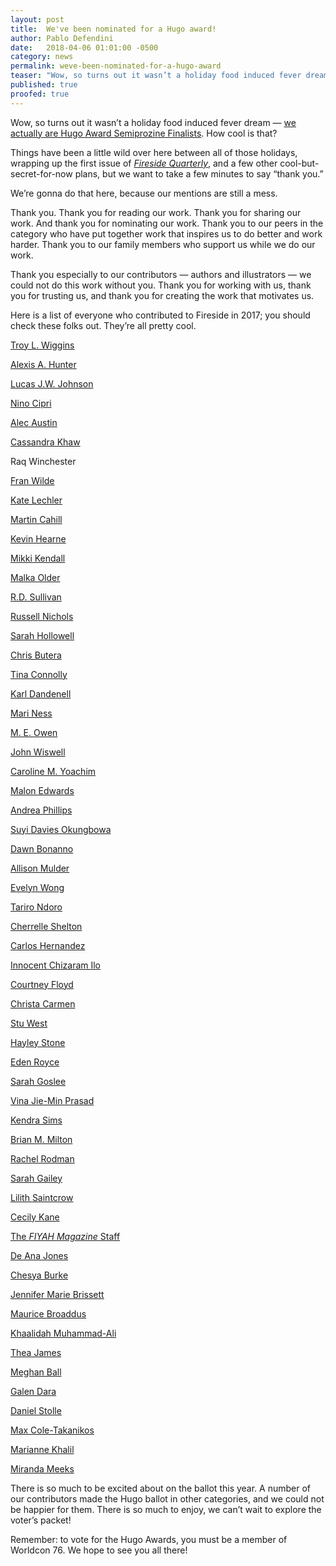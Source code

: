 ```yaml
---
layout: post
title:  We've been nominated for a Hugo award!
author: Pablo Defendini
date:   2018-04-06 01:01:00 -0500
category: news
permalink: weve-been-nominated-for-a-hugo-award
teaser: "Wow, so turns out it wasn’t a holiday food induced fever dream - we actually are Hugo Award Semiprozine Finalists. How cool is that?"
published: true
proofed: true
---
```


Wow, so turns out it wasn’t a holiday food induced fever dream — [we actually are Hugo Award Semiprozine Finalists](https://www.theverge.com/2018/3/31/17183718/2018-hugo-award-nominations-science-fiction-fantasy-books). How cool is that?

Things have been a little wild over here between all of those holidays, wrapping up the first issue of [_Fireside Quarterly_](https://d.rip/fireside), and a few other cool-but-secret-for-now plans, but we want to take a few minutes to say “thank you.”

We’re gonna do that here, because our mentions are still a mess.

Thank you. Thank you for reading our work. Thank you for sharing our work. And thank you for nominating our work. Thank you to our peers in the category who have put together work that inspires us to do better and work harder. Thank you to our family members who support us while we do our work.

Thank you especially to our contributors — authors and illustrators — we could not do this work without you. Thank you for working with us, thank you for trusting us, and thank you for creating the work that motivates us.

Here is a list of everyone who contributed to Fireside in 2017; you should check these folks out. They’re all pretty cool.

[Troy L. Wiggins](https://twitter.com/TroyLWiggins)

[Alexis A. Hunter](http://alexisahunter.com)

[Lucas J.W. Johnson](http://lucasjwjohnson.com)

[Nino Cipri](http://ninocipri.com)

[Alec Austin](http://twitter.com/AlecAustin)

[Cassandra Khaw](https://www.patreon.com/cassandrakhaw)

Raq Winchester

[Fran Wilde](http://franwilde.net/)

[Kate Lechler](http://katelechler.com)

[Martin Cahill](https://martintcahill.wordpress.com)

[Kevin Hearne](https://kevinhearne.com)

[Mikki Kendall](https://mikkikendall.com)

[Malka Older](https://malkaolder.wordpress.com)

[R.D. Sullivan](https://twitter.com/_TheRussian)

[Russell Nichols](http://www.russellnichols.com)

[Sarah Hollowell](https://www.patreon.com/sarahhollowell)

[Chris Butera](http://twitter.com/chrisbutera)

[Tina Connolly](http://www.tinaconnolly.com)

[Karl Dandenell](http://twitter.com/KDandenell)

[Mari Ness](http://twitter.com/mari_ness)

[M. E. Owen](http://MEOwen.com)

[John Wiswell](http://twitter.com/Wiswell)

[Caroline M. Yoachim](http://carolineyoachim.com)

[Malon Edwards](http://malonedwards.com)

[Andrea Phillips](http://www.deusexmachinatio.com)

[Suyi Davies Okungbowa](http://suyidavies.com)

[Dawn Bonanno](http://www.dmbonanno.com)

[Allison Mulder](http://allisonmulder.wordpress.com)

[Evelyn Wong](http://www.evelynstorytelling.com)

[Tariro Ndoro](http://tarirondoro.wordpress.com)

[Cherrelle Shelton](http://www.ItsReallyRelle.com)

[Carlos Hernandez](http://carloshernandezwrites.com)

[Innocent Chizaram Ilo](http://twitter.com/Ethereal_ilo)

[Courtney Floyd](http://www.synonymsandsuch.com)

[Christa Carmen](http://www.christacarmen.com)

[Stu West](http://stuwest.com)

[Hayley Stone](http://hnstoneauthor.com/)

[Eden Royce](http://http://edenroyce.com/)

[Sarah Goslee](http://www.sarahgoslee.com)

[Vina Jie-Min Prasad](http://vinaprasad.com)

[Kendra Sims](http://twitter.com/ceresoffoxes)

[Brian M. Milton](http://munchkinstein.blogspot.com)

[Rachel Rodman](http://www.rachelrodman.com)

[Sarah Gailey](http://www.sarahgailey.com)

[Lilith Saintcrow](http://www.lilithsaintcrow.com)

[Cecily Kane](https://manicpixiedreamworlds.wordpress.com/)

[The _FIYAH Magazine_ Staff](http://fiyahlitmag.com)

[De Ana Jones](http://deanaj.com)

[Chesya Burke](http://www.chesyaburke.com)

[Jennifer Marie Brissett](http://www.jennbrissett.com/)

[Maurice Broaddus](http://twitter.com/MauriceBroaddus)

[Khaalidah Muhammad-Ali](http://khaalidah.com)

[Thea James](http://www.thebooksmugglers.com)

[Meghan Ball](https://twitter.com/eldritchgirl)

[Galen Dara](http://www.galendara.com)

[Daniel Stolle](http://www.danielstolle.com)

[Max Cole-Takanikos](https://www.maxcoletakanikos.com)

[Marianne Khalil](https://mariannekhalil.carbonmade.com)

[Miranda Meeks](http://mirandameeks.com)

There is so much to be excited about on the ballot this year. A number of our contributors made the Hugo ballot in other categories, and we could not be happier for them. There is so much to enjoy, we can’t wait to explore the voter’s packet!

Remember: to vote for the Hugo Awards, you must be a member of Worldcon 76. We hope to see you all there!
